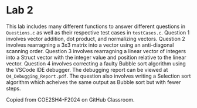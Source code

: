 # Lab 2
This lab includes many different functions to answer different questions in `Questions.c` as well as their respective test cases in `testCases.c`.
Question 1 involves vector addition, dot product, and normalizing vectors.
Question 2 involves rearragning a 3x3 matrix into a vector using an anti-diagonal scanning order.
Question 3 involves rearragning a linear vector of integers into a Struct vector with the integer value and position relative to the linear vector.
Question 4 involves correcting a faulty Bubble sort algorithm using the VSCode IDE debugger. The debugging report can be viewed at `Q4_Debugging_Report.pdf`. The question also involves writing a Selection sort algorithm which acheives the same output as Bubble sort but with fewer steps.

Copied from COE2SH4-F2024 on GitHub Classroom.